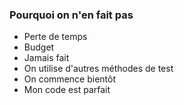 ### Pourquoi on n'en fait pas

- Perte de temps
- Budget
- Jamais fait
- On utilise d'autres méthodes de test
- On commence bientôt
- Mon code est parfait
